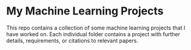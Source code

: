 # My Machine Learning Projects

This repo contains a collection of some machine learning projects that I have worked on. Each individual folder contains a project with further details, requirements, or citations to relevant papers.
